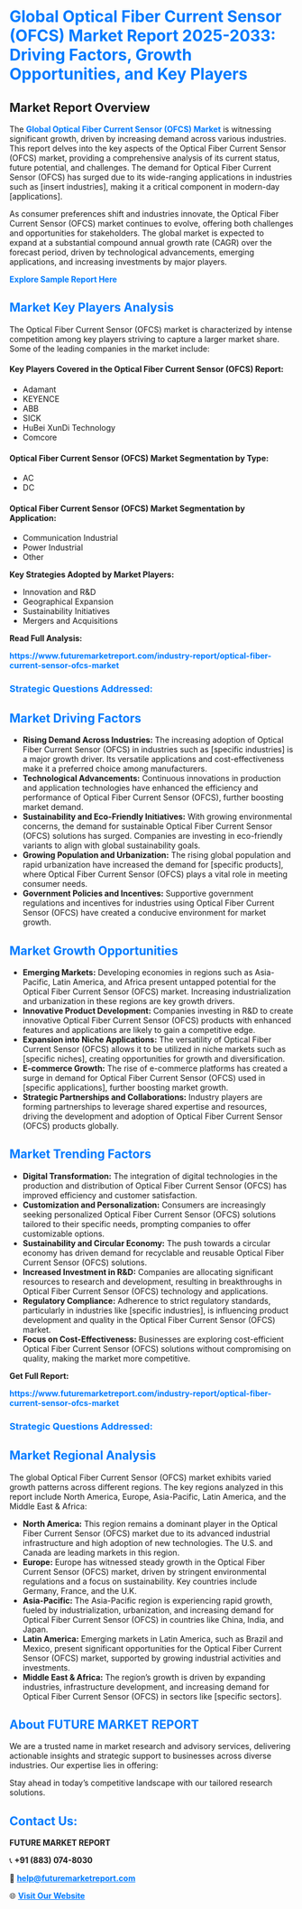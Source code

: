 <h1 style="color: #007BFF;">Global Optical Fiber Current Sensor (OFCS) Market Report 2025-2033: Driving Factors, Growth Opportunities, and Key Players</h1>

<section id="overview">
<h2>Market Report Overview</h2>
<p>The <a href="https://www.futuremarketreport.com/industry-report/optical-fiber-current-sensor-ofcs-market" style="color: #007BFF; text-decoration: none;"><strong>Global Optical Fiber Current Sensor (OFCS) Market</strong></a> is witnessing significant growth, driven by increasing demand across various industries. This report delves into the key aspects of the Optical Fiber Current Sensor (OFCS) market, providing a comprehensive analysis of its current status, future potential, and challenges. The demand for Optical Fiber Current Sensor (OFCS) has surged due to its wide-ranging applications in industries such as [insert industries], making it a critical component in modern-day [applications].</p>
<p>As consumer preferences shift and industries innovate, the Optical Fiber Current Sensor (OFCS) market continues to evolve, offering both challenges and opportunities for stakeholders. The global market is expected to expand at a substantial compound annual growth rate (CAGR) over the forecast period, driven by technological advancements, emerging applications, and increasing investments by major players.</p>
</section>

<section id="overview">
<p><a href="https://www.futuremarketreport.com/request-sample/reportId=75665" style="color: #007BFF; text-decoration: none;"><strong>Explore Sample Report Here</strong></a></p>
</section>

<section id="key-players">
<h2 style="color: #007BFF;">Market Key Players Analysis</h2>
<p>The Optical Fiber Current Sensor (OFCS) market is characterized by intense competition among key players striving to capture a larger market share. Some of the leading companies in the market include:</p>
<h4>Key Players Covered in the Optical Fiber Current Sensor (OFCS) Report:</h4>
<ul><li>Adamant</li><li>KEYENCE</li><li>ABB</li><li>SICK</li><li>HuBei XunDi Technology</li><li>Comcore</li></ul>
<h4>Optical Fiber Current Sensor (OFCS) Market Segmentation by Type:</h4>
<ul><li>AC</li><li>DC</li></ul>

<h4>Optical Fiber Current Sensor (OFCS) Market Segmentation by Application:</h4>
<ul><li>Communication Industrial</li><li>Power Industrial</li><li>Other</li></ul>
<p><strong>Key Strategies Adopted by Market Players:</strong></p>
<ul>
<li>Innovation and R&D</li>
<li>Geographical Expansion</li>
<li>Sustainability Initiatives</li>
<li>Mergers and Acquisitions</li>
</ul>
</section>

<section>
<p><strong>Read Full Analysis: </strong></p><a href="https://www.futuremarketreport.com/industry-report/optical-fiber-current-sensor-ofcs-market" style="color: #007BFF; text-decoration: none;"><strong>https://www.futuremarketreport.com/industry-report/optical-fiber-current-sensor-ofcs-market</strong></a>
<h3 style="color: #007BFF;">Strategic Questions Addressed:</h3>
</section>

<section id="driving-factors">
<h2 style="color: #007BFF;">Market Driving Factors</h2>
<ul>
<li><strong>Rising Demand Across Industries:</strong> The increasing adoption of Optical Fiber Current Sensor (OFCS) in industries such as [specific industries] is a major growth driver. Its versatile applications and cost-effectiveness make it a preferred choice among manufacturers.</li>
<li><strong>Technological Advancements:</strong> Continuous innovations in production and application technologies have enhanced the efficiency and performance of Optical Fiber Current Sensor (OFCS), further boosting market demand.</li>
<li><strong>Sustainability and Eco-Friendly Initiatives:</strong> With growing environmental concerns, the demand for sustainable Optical Fiber Current Sensor (OFCS) solutions has surged. Companies are investing in eco-friendly variants to align with global sustainability goals.</li>
<li><strong>Growing Population and Urbanization:</strong> The rising global population and rapid urbanization have increased the demand for [specific products], where Optical Fiber Current Sensor (OFCS) plays a vital role in meeting consumer needs.</li>
<li><strong>Government Policies and Incentives:</strong> Supportive government regulations and incentives for industries using Optical Fiber Current Sensor (OFCS) have created a conducive environment for market growth.</li>
</ul>
</section>

<section id="growth-opportunities">
<h2 style="color: #007BFF;">Market Growth Opportunities</h2>
<ul>
<li><strong>Emerging Markets:</strong> Developing economies in regions such as Asia-Pacific, Latin America, and Africa present untapped potential for the Optical Fiber Current Sensor (OFCS) market. Increasing industrialization and urbanization in these regions are key growth drivers.</li>
<li><strong>Innovative Product Development:</strong> Companies investing in R&D to create innovative Optical Fiber Current Sensor (OFCS) products with enhanced features and applications are likely to gain a competitive edge.</li>
<li><strong>Expansion into Niche Applications:</strong> The versatility of Optical Fiber Current Sensor (OFCS) allows it to be utilized in niche markets such as [specific niches], creating opportunities for growth and diversification.</li>
<li><strong>E-commerce Growth:</strong> The rise of e-commerce platforms has created a surge in demand for Optical Fiber Current Sensor (OFCS) used in [specific applications], further boosting market growth.</li>
<li><strong>Strategic Partnerships and Collaborations:</strong> Industry players are forming partnerships to leverage shared expertise and resources, driving the development and adoption of Optical Fiber Current Sensor (OFCS) products globally.</li>
</ul>
</section>

<section id="trending-factors">
<h2 style="color: #007BFF;">Market Trending Factors</h2>
<ul>
<li><strong>Digital Transformation:</strong> The integration of digital technologies in the production and distribution of Optical Fiber Current Sensor (OFCS) has improved efficiency and customer satisfaction.</li>
<li><strong>Customization and Personalization:</strong> Consumers are increasingly seeking personalized Optical Fiber Current Sensor (OFCS) solutions tailored to their specific needs, prompting companies to offer customizable options.</li>
<li><strong>Sustainability and Circular Economy:</strong> The push towards a circular economy has driven demand for recyclable and reusable Optical Fiber Current Sensor (OFCS) solutions.</li>
<li><strong>Increased Investment in R&D:</strong> Companies are allocating significant resources to research and development, resulting in breakthroughs in Optical Fiber Current Sensor (OFCS) technology and applications.</li>
<li><strong>Regulatory Compliance:</strong> Adherence to strict regulatory standards, particularly in industries like [specific industries], is influencing product development and quality in the Optical Fiber Current Sensor (OFCS) market.</li>
<li><strong>Focus on Cost-Effectiveness:</strong> Businesses are exploring cost-efficient Optical Fiber Current Sensor (OFCS) solutions without compromising on quality, making the market more competitive.</li>
</ul>
</section>

<section>
<p><strong>Get Full Report: </strong></p><a href="https://www.futuremarketreport.com/industry-report/optical-fiber-current-sensor-ofcs-market" style="color: #007BFF; text-decoration: none;"><strong>https://www.futuremarketreport.com/industry-report/optical-fiber-current-sensor-ofcs-market</strong></a>
<h3 style="color: #007BFF;">Strategic Questions Addressed:</h3>
</section>


<section id="regional-analysis">
<h2 style="color: #007BFF;">Market Regional Analysis</h2>
<p>The global Optical Fiber Current Sensor (OFCS) market exhibits varied growth patterns across different regions. The key regions analyzed in this report include North America, Europe, Asia-Pacific, Latin America, and the Middle East & Africa:</p>
<ul>
<li><strong>North America:</strong> This region remains a dominant player in the Optical Fiber Current Sensor (OFCS) market due to its advanced industrial infrastructure and high adoption of new technologies. The U.S. and Canada are leading markets in this region.</li>
<li><strong>Europe:</strong> Europe has witnessed steady growth in the Optical Fiber Current Sensor (OFCS) market, driven by stringent environmental regulations and a focus on sustainability. Key countries include Germany, France, and the U.K.</li>
<li><strong>Asia-Pacific:</strong> The Asia-Pacific region is experiencing rapid growth, fueled by industrialization, urbanization, and increasing demand for Optical Fiber Current Sensor (OFCS) in countries like China, India, and Japan.</li>
<li><strong>Latin America:</strong> Emerging markets in Latin America, such as Brazil and Mexico, present significant opportunities for the Optical Fiber Current Sensor (OFCS) market, supported by growing industrial activities and investments.</li>
<li><strong>Middle East & Africa:</strong> The region’s growth is driven by expanding industries, infrastructure development, and increasing demand for Optical Fiber Current Sensor (OFCS) in sectors like [specific sectors].</li>
</ul>
</section>

<footer>
<h2 style="color: #007BFF;">About FUTURE MARKET REPORT</h2>
<p>We are a trusted name in market research and advisory services, delivering actionable insights and strategic support to businesses across diverse industries. Our expertise lies in offering:</p>

<p>Stay ahead in today’s competitive landscape with our tailored research solutions.</p>

<h2 style="color: #007BFF;">Contact Us:</h2>
<p><strong>FUTURE MARKET REPORT</strong></p>
<p>📞 <strong>+91 (883) 074-8030</strong></p>
<p>📧 <strong><a href="mailto:help@futuremarketreport.com" style="color: #007BFF;">help@futuremarketreport.com</a></strong></p>
<p>🌐 <strong><a href="https://www.futuremarketreport.com/" style="color: #007BFF;">Visit Our Website</a></strong></p>
</footer>